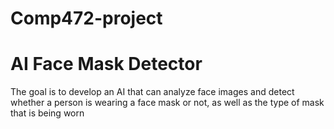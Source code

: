 # Comp472-project
# AI Face Mask Detector
The goal is to develop an AI that can analyze face images and detect whether a person is wearing a face mask or not, as well as the type of mask that is being worn

